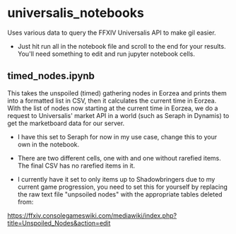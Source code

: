# universalis_notebooks
Uses various data to query the FFXIV Universalis API to make gil easier.

* Just hit run all in the notebook file and scroll to the end for your results. You'll need something to edit and run jupyter notebook cells.

## timed_nodes.ipynb
This takes the unspoiled (timed) gathering nodes in Eorzea and prints them into a formatted list in CSV, then it calculates the current time in Eorzea. With the list of nodes now starting at the current time in Eorzea, we do a request to Universalis' market API in a world (such as Seraph in Dynamis) to get the marketboard data for our server.

* I have this set to Seraph for now in my use case, change this to your own in the notebook.

* There are two different cells, one with and one without rarefied items. The final CSV has no rarefied items in it.

* I currently have it set to only items up to Shadowbringers due to my current game progression, you need to set this for yourself by replacing the raw text file "unpsoiled nodes" with the appropriate tables deleted from:

https://ffxiv.consolegameswiki.com/mediawiki/index.php?title=Unspoiled_Nodes&action=edit


